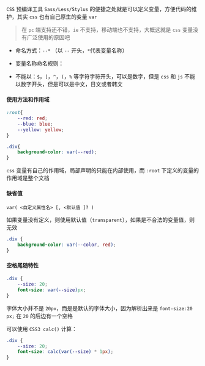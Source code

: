 ```CSS``` 预编译工具 ```Sass/Less/Stylus``` 的便捷之处就是可以定义变量，方便代码的维护，其实 ```css``` 也有自己原生的变量 ```var```

> 在 ```pc``` 端支持还不错，```ie``` 不支持，移动端也不支持，大概这就是 ```css``` 变量没有广泛使用的原因吧

* 命名方式：```--*``` （以 ```--``` 开头，```*```代表变量名称）

* 变量名称命名规则：

* 不能以：```$```，```[```，```^```，```(```，```%``` 等字符字符开头，可以是数字，但是 ```css``` 和 ```js``` 不能以数字开头，但是可以是中文，日文或者韩文

#### 使用方法和作用域

```css
:root{
    --red: red;
    --blue: blue;
    --yellow: yellow;
}

.div{ 
    background-color: var(--red);
}
```

```css``` 变量有自己的作用域，局部声明的只能在内部使用，而 ```:root``` 下定义的变量的作用域是整个文档

#### 缺省值

```var( <自定义属性名> [, <默认值 ]? )```

如果变量没有定义，则使用默认值（```transparent```），如果是不合法的变量值，则无效

```css
.div { 
    background-color: var(--color, red);
}
```

#### 空格尾随特性

```css
.div {
    --size: 20;
    font-size: var(--size)px;
}
```

字体大小并不是 ```20px```，而是是默认的字体大小，因为解析出来是 ```font-size:20 px;``` 在 ```20``` 的后边有一个空格

可以使用 ```CSS3 calc()``` 计算：

```css
.div {
    --size: 20;   
    font-size: calc(var(--size) * 1px);
}
```